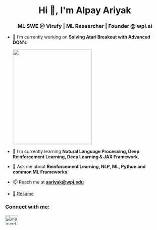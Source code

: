 <h1 align="center">Hi 👋, I'm Alpay Ariyak</h1>
<h3 align="center">ML SWE @ Virufy | ML Researcher | Founder @ wpi.ai</h3>

- 🔭 I’m currently working on __Solving Atari Breakout with Advanced DQN's__

    <img src="https://miro.medium.com/max/640/1*jXpSVhjWRxgzDDKKVAQR8A.gif" width="250" height="300" />

- 🌱 I’m currently learning **Natural Language Processing, Deep Reinforcement Learning, Deep Learning & JAX Framework.**

- 💬 Ask me about **Reinforcement Learning, NLP, ML, Python and common ML Frameworks.**

- 📫 Reach me at **aariyak@wpi.edu**

- [📄 Resume](https://www.linkedin.com/in/alpayariyak/overlay/1635503080916/single-media-viewer/)

<h3 align="left">Connect with me:</h3>
<p align="left">
<a href="https://linkedin.com/in/alpayariyak" target="blank"><img align="center" src="https://raw.githubusercontent.com/rahuldkjain/github-profile-readme-generator/master/src/images/icons/Social/linked-in-alt.svg" alt="alpayariyak" height="30" width="40" /></a>
</p>
